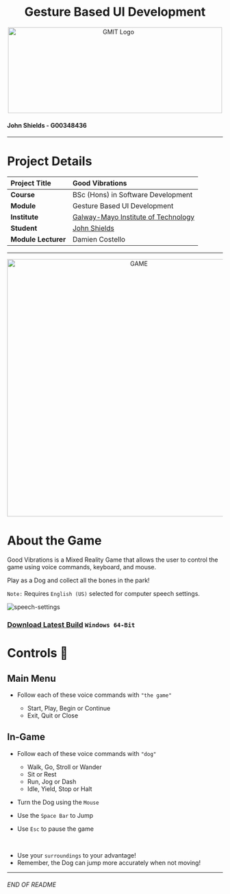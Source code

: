 <h1 align="center">Gesture Based UI Development</h1>


<a href="https://www.gmit.ie/" >
<p align="center"><img src="https://i.ibb.co/f1ZQSkt/logo-gmit.png"
alt="GMIT Logo" width="500" height="200"/>
</p></a>

#### John Shields - G00348436

***

# Project Details
| **Project Title** | Good Vibrations |
| :------------- |:-------------|
| **Course**              | BSc (Hons) in Software Development |
| **Module**              | Gesture Based UI Development |
| **Institute**           | [Galway-Mayo Institute of Technology](https://www.gmit.ie/) |
| **Student**             | [John Shields](https://github.com/johnshields) |
| **Module Lecturer**      | Damien Costello |

***

<p align="center"><img src="https://user-images.githubusercontent.com/26766163/108714301-4b1cbb00-7511-11eb-88d4-586578282e94.png"
alt="GAME" width="600"/>


# About the Game
Good Vibrations is a Mixed Reality Game that allows the user to control the game using voice commands, keyboard, and mouse.

Play as a Dog and collect all the bones in the park!

`Note:` Requires `English (US)` selected for computer speech settings.

![speech-settings](https://user-images.githubusercontent.com/26766163/108635888-cc287380-7479-11eb-8fb5-d260112f74bd.png)

### [Download Latest Build](https://developer.cloud.unity3d.com/share/share.html?shareId=-Jn09i8Y6I) ``Windows 64-Bit``

# Controls :loudspeaker:
## Main Menu
* Follow each of these voice commands  with ``"the game"``

    * Start, Play, Begin or Continue
    * Exit, Quit or Close


## In-Game
* Follow each of these voice commands with ``"dog"``

    * Walk, Go, Stroll or Wander
    * Sit or Rest
    * Run, Jog or Dash
    * Idle, Yield, Stop or Halt


* Turn the Dog using the `Mouse`
* Use the `Space Bar` to Jump
* Use ``Esc`` to pause the game

<br>

* Use your `surroundings` to your advantage!
* Remember, the Dog can jump more accurately when not moving!

***
###### END OF README
